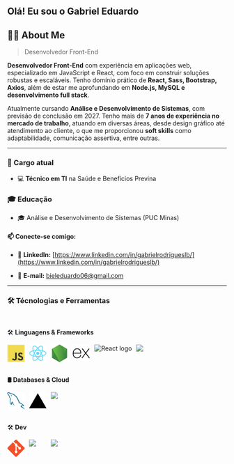 ## Olá! Eu sou o Gabriel Eduardo

## 👨‍💻 About Me

> Desenvolvedor Front-End
 
**Desenvolvedor Front-End** com experiência em aplicações web, especializado em JavaScript e React, com foco em construir soluções robustas e escaláveis. Tenho domínio prático de **React, Sass, Bootstrap, Axios**, além de estar me aprofundando em **Node.js, MySQL e desenvolvimento full stack**. 

Atualmente cursando **Análise e Desenvolvimento de Sistemas**, com previsão de conclusão em 2027. Tenho mais de **7 anos de experiência no mercado de trabalho**, atuando em diversas áreas, desde design gráfico até atendimento ao cliente, o que me proporcionou **soft skills** como adaptabilidade, comunicação assertiva, entre outras.

---

### 📌 Cargo atual
- 💻 **Técnico em TI** na Saúde e Benefícios Previna

### 🎓 Educação
- 🎓 Análise e Desenvolvimento de Sistemas (PUC Minas)

#### 📫 **Conecte-se comigo:**  

- 🔗 **LinkedIn:** [https://www.linkedin.com/in/gabrielrodrigueslb/](https://www.linkedin.com/in/gabrielrodrigueslb/)

- 📧 **E-mail:** [bieleduardo06@gmail.com](mailto:bieleduardo06@gmail.com)

---

### 🛠️ Técnologias e Ferramentas

<br/>

🛠️ **Linguagens & Frameworks**
<br/>

<div style="display: flex; gap: 10px">
  <img src="https://raw.githubusercontent.com/devicons/devicon/master/icons/javascript/javascript-original.svg" width="40">
  <img src="https://raw.githubusercontent.com/devicons/devicon/master/icons/react/react-original.svg" width="40">
  <img src="https://raw.githubusercontent.com/devicons/devicon/master/icons/nodejs/nodejs-original.svg" width="40">
  <img src="https://raw.githubusercontent.com/devicons/devicon/master/icons/express/express-original.svg" width="40">
  <img src="https://upload.wikimedia.org/wikipedia/commons/thumb/9/96/Sass_Logo_Color.svg/800px-Sass_Logo_Color.svg.png" height="40" alt="React logo" />
  <img src="https://cdn.jsdelivr.net/gh/devicons/devicon@latest/icons/bootstrap/bootstrap-original.svg" height="40"/>
          
</div>

<br/>

**🛢️ Databases & Cloud**
<br/>

<div style="display: flex; gap: 10px;">
  <img src="https://raw.githubusercontent.com/devicons/devicon/master/icons/mysql/mysql-original.svg" width="40">
  <img src="https://raw.githubusercontent.com/devicons/devicon/master/icons/vercel/vercel-original.svg" width="40">
  <img src="https://camo.githubusercontent.com/fefd328256fa569e9d98dae1a06d995102ccd3b605b7173b41ce39fc5588bc78/68747470733a2f2f63646e2e6a7364656c6976722e6e65742f67682f64657669636f6e732f64657669636f6e2f69636f6e732f707269736d612f707269736d612d6f726967696e616c2e737667" width="40">
</div>

<br/>

🛠️ **Dev**
<br/>

<div style="display: flex; gap: 10px;">
  <img src="https://raw.githubusercontent.com/devicons/devicon/master/icons/git/git-original.svg" width="40">
  <img src="https://raw.githubusercontent.com/marwin1991/profile-technology-icons/refs/heads/main/icons/github.png" width="40">
  <img src="https://cdn.jsdelivr.net/gh/devicons/devicon@latest/icons/figma/figma-original.svg" height="40" />
</div>




